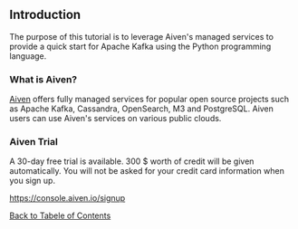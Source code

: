 ## Introduction

The purpose of this tutorial is to leverage Aiven's managed services to provide a quick start for Apache Kafka using the Python programming language.

### What is Aiven?

[Aiven](https://aiven.io/) offers fully managed services for popular open source projects such as Apache Kafka, Cassandra, OpenSearch, M3 and PostgreSQL. Aiven users can use Aiven's services on various public clouds.

### Aiven Trial

A 30-day free trial is available. 300 $ worth of credit will be given automatically. You will not be asked for your credit card information when you sign up.

https://console.aiven.io/signup


[Back to Tabele of Contents](./contents_en.md)
